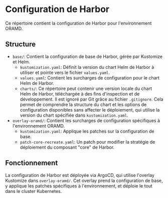 # Configuration de Harbor

Ce répertoire contient la configuration de Harbor pour l'environnement ORAMD.

## Structure

- `base/`: Contient la configuration de base de Harbor, gérée par Kustomize et Helm.
  - `kustomization.yaml`: Définit la version du chart Helm de Harbor à utiliser et pointe vers le fichier `values.yaml`.
  - `values.yaml`: Contient les surcharges de configuration pour le chart Helm de Harbor.
  - `charts/`: Ce répertoire peut contenir une version locale du chart Helm de Harbor, téléchargée à des fins d'inspection et de développement. Il est ignoré par Git grâce au fichier `.gitignore`. Cela permet de comprendre la structure du chart et les options de configuration disponibles sans affecter le déploiement, qui utilise la version du chart spécifiée dans `kustomization.yaml`.
- `overlay-oramd/`: Contient les surcharges de configuration spécifiques à l'environnement ORAMD.
  - `kustomization.yaml`: Applique les patches sur la configuration de base.
  - `patch-core-recreate.yaml`: Un patch pour modifier la stratégie de déploiement du composant "core" de Harbor.

## Fonctionnement

La configuration de Harbor est déployée via ArgoCD, qui utilise l'overlay Kustomize dans `overlay-oramd/`. Cet overlay prend la configuration de base, y applique les patches spécifiques à l'environnement, et déploie le tout dans le cluster Kubernetes.